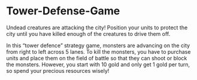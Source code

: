 # Tower-Defense-Game


Undead creatures are attacking the city! Position your units to protect the city until you have killed enough of the creatures to drive them off.

In this “tower defence” strategy game, monsters are advancing on the city from right to left across 5 lanes. To kill the monsters, you have to purchase units and place them on the field of battle so that they can shoot or block the monsters. However, you start with 10 gold and only get 1 gold per turn, so spend your precious resources wisely!
